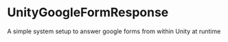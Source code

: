 # UnityGoogleFormResponse
A simple system setup to answer google forms from within Unity at runtime

